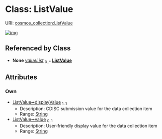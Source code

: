 
# Class: ListValue



URI: [cosmos_collection:ListValue](https://www.cdisc.org/cosmos/collection_v1.0ListValue)


[![img](https://yuml.me/diagram/nofunky;dir:TB/class/[DataCollectionItem]++-%20valueList%200..*>[ListValue&#124;displayValue:string;value:string%20%3F],[DataCollectionItem])](https://yuml.me/diagram/nofunky;dir:TB/class/[DataCollectionItem]++-%20valueList%200..*>[ListValue&#124;displayValue:string;value:string%20%3F],[DataCollectionItem])

## Referenced by Class

 *  **None** *[valueList](valueList.md)*  <sub>0..\*</sub>  **[ListValue](ListValue.md)**

## Attributes


### Own

 * [ListValue➞displayValue](ListValue_displayValue.md)  <sub>1..1</sub>
     * Description: CDISC submission value for the data collection item
     * Range: [String](types/String.md)
 * [ListValue➞value](ListValue_value.md)  <sub>0..1</sub>
     * Description: User-friendly display value for the data collection item
     * Range: [String](types/String.md)
